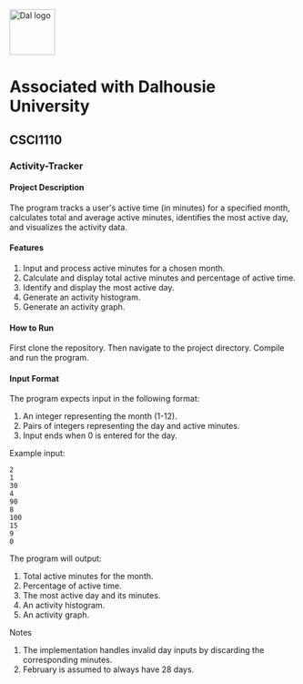 <img src="https://github.com/user-attachments/assets/2ad86f70-12b4-4500-997d-9f8c1874a9b5" alt="Dal logo" width="80"/>
<h1>Associated with Dalhousie University</h1>

## CSCI1110
### Activity-Tracker
#### Project Description
The program tracks a user's active time (in minutes) for a specified month, calculates total and average active minutes, identifies the most active day, and visualizes the activity data.

#### Features
1. Input and process active minutes for a chosen month.
2. Calculate and display total active minutes and percentage of active time.
3. Identify and display the most active day.
4. Generate an activity histogram.
5. Generate an activity graph.

#### How to Run
First clone the repository. Then navigate to the project directory. Compile and run the program.

#### Input Format
The program expects input in the following format:

1. An integer representing the month (1-12).
2. Pairs of integers representing the day and active minutes.
3. Input ends when 0 is entered for the day.

Example input:
```
2
1
30
4
90
8
100
15
9
0
```
The program will output:
1. Total active minutes for the month.
2. Percentage of active time.
3. The most active day and its minutes.
4. An activity histogram.
5. An activity graph.

Notes
1. The implementation handles invalid day inputs by discarding the corresponding minutes.
2. February is assumed to always have 28 days.
